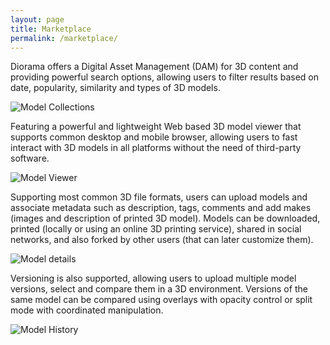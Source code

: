 ```yaml
---
layout: page
title: Marketplace
permalink: /marketplace/
---
```


<!-- // oferece um DAM (service), que tem opcoes e que permite, etc, etc.
Diorama offers a Digital Asset Management (DAM) service for 3D content, with powerful search options, 
allowing users to filter results based on date, popularity, similarity and types of 3D models.
-->
Diorama offers a Digital Asset Management (DAM) for 3D content and providing powerful search options, 
allowing users to filter results based on date, popularity, similarity and types of 3D models.

![][collections]

<!-- // afinal quem suporta o que?
Featuring a powerful and lightweight Web-based 3D model viewer supported by the most common desktop and mobile browsers,
users are able to interact easily with 3D models in all platforms without the need of third-party software.
-->
Featuring a powerful and lightweight Web based 3D model viewer that supports common desktop and mobile browser, allowing
users to fast interact with 3D models in all platforms without the need of third-party software.

![][model-viewer]

Supporting most common 3D file formats, users can upload models and associate metadata such as description, tags,
comments and add makes (images and description of printed 3D model). 
Models can be downloaded, printed (locally or using an online 3D printing service), shared in social networks, and also
forked by other users (that can later customize them). 

![][model-details]

Versioning is also supported, allowing users to upload multiple model versions, 
select and compare them in a 3D environment. Versions of the same model can be compared using overlays with opacity 
control or split mode with coordinated manipulation.

![][model-history]

[collections]: {{site.baseurl}}/images/marketplace/collections.png "Model Collections"
[model-viewer]: {{site.baseurl}}/images/marketplace/model-viewer.png "Model Viewer"
[model-details]: {{site.baseurl}}/images/marketplace/model-details.png "Model details"
[model-history]: {{site.baseurl}}/images/marketplace/model-history.png "Model History"
[nuxeo]: {{site.baseurl}}/images/marketplace/nuxeo.png "Nuxeo ECM"